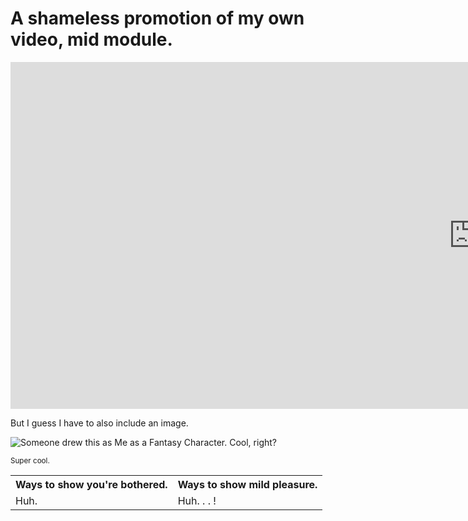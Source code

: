 <h1> A shameless promotion of my own video, mid module. </h1>

<iframe width="1482" height="555" src="https://www.youtube.com/embed/O1bJusoBEf8" frameborder="0" allow="autoplay; encrypted-media" allowfullscreen></iframe>

<p> But I guess I have to also include an image. </p>
<img src="imgur.com/HLfyeXf" alt="Someone drew this as Me as a Fantasy Character. Cool, right?">

</p> <sup> Super cool. </sup> </p>

<table>  
   <tr> <th> Ways to show you're bothered. </th> <th> Ways to show mild pleasure. </tr> </th>
  <tr> <td> Huh. </td> <td> Huh. . . ! </td> </tr>
